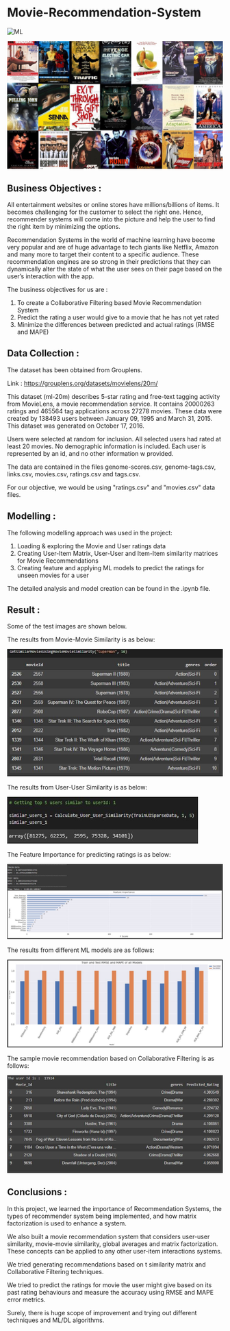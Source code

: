 # Movie-Recommendation-System

![ML](https://img.shields.io/badge/ML-Recommendation_System-blue.svg) 

![logo](Snips/Logo.jpeg)

## Business Objectives :

All entertainment websites or online stores have millions/billions of items. It becomes challenging for the customer to select the right one. Hence, recommender systems will come into the picture and help the user to find the right item by minimizing the options.

Recommendation Systems in the world of machine learning have become very popular and are of huge advantage to tech giants like Netflix, Amazon and many more to target their content to a specific audience. These recommendation engines are so strong in their predictions that they can dynamically alter the state of what the user sees on their page based on the user’s interaction with the app.

The business objectives for us are : 
1. To create a Collaborative Filtering based Movie Recommendation System
2. Predict the rating a user would give to a movie that he has not yet rated
3. Minimize the differences between predicted and actual ratings (RMSE and MAPE)

## Data Collection :

The dataset has been obtained from Grouplens.

Link : https://grouplens.org/datasets/movielens/20m/

This dataset (ml-20m) describes 5-star rating and free-text tagging activity from MovieLens, a movie recommendation service. It contains 20000263 ratings and 465564 tag applications across 27278 movies. These data were created by 138493 users between January 09, 1995 and March 31, 2015. This dataset was generated on October 17, 2016.

Users were selected at random for inclusion. All selected users had rated at least 20 movies. No demographic information is included. Each user is represented by an id, and no other information w provided.

The data are contained in the files genome-scores.csv, genome-tags.csv, links.csv, movies.csv, ratings.csv and tags.csv. 

For our objective, we would be using "ratings.csv" and "movies.csv" data files.

## Modelling :

The following modelling approach was used in the project:

1. Loading & exploring the Movie and User ratings data
2. Creating User-Item Matrix, User-User and Item-Item similarity matrices for Movie Recommendations
3. Creating feature and applying ML models to predict the ratings for unseen movies for a user

The detailed analysis and model creation can be found in the .ipynb file. 

## Result :

Some of the test images are shown below.

The results from Movie-Movie Similarity is as below:

![test](Snips/M_1.JPG)

The results from User-User Similarity is as below:

![test](Snips/M_2.JPG)

The Feature Importance for predicting ratings is as below:

![test](Snips/M_3.JPG)

The results from different ML models are as follows:

![test](Snips/M_4.JPG)

The sample movie recommendation based on Collaborative Filtering is as follows:

![test](Snips/M_5.JPG)

## Conclusions :

In this project, we learned the importance of Recommendation Systems, the types of recommender system being implemented, and how matrix factorization is used to enhance a system. 

We also built a movie recommendation system that considers user-user similarity, movie-movie similarity, global averages and matrix factorization. These concepts can be applied to any other user-item interactions systems.

We tried generating recommendations based on t similarity matrix and Collaborative Filtering techniques.

We tried to predict the ratings for movie the user might give based on its past rating behaviours and measure the accuracy using RMSE and MAPE error metrics.

Surely, there is huge scope of improvement and trying out different techniques and ML/DL algorithms.
